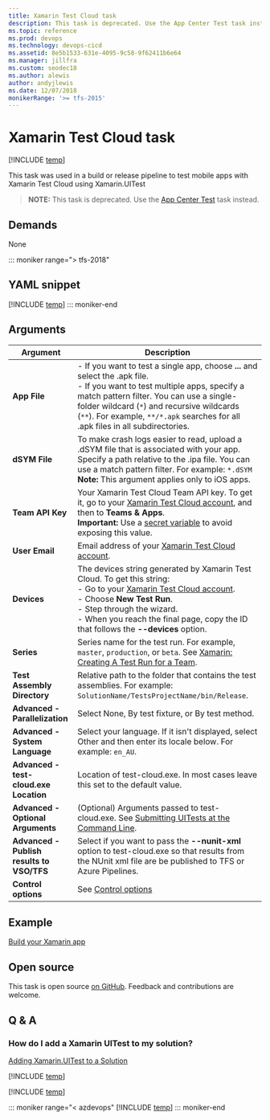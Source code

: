 ```yaml
---
title: Xamarin Test Cloud task
description: This task is deprecated. Use the App Center Test task instead. 
ms.topic: reference
ms.prod: devops
ms.technology: devops-cicd
ms.assetid: 8e5b1533-631e-4095-9c58-9f62411b6e64
ms.manager: jillfra
ms.custom: seodec18
ms.author: alewis
author: andyjlewis
ms.date: 12/07/2018
monikerRange: '>= tfs-2015'
---
```



# Xamarin Test Cloud task

[!INCLUDE [temp](../../_shared/version-tfs-2015-rtm.md)]

This task was used in a build or release pipeline to test mobile apps with Xamarin Test Cloud using Xamarin.UITest

>**NOTE:** This task is deprecated. Use the [App Center Test](https://github.com/Microsoft/azure-pipelines-tasks/tree/master/Tasks/AppCenterTest) task instead.

## Demands

None

::: moniker range="> tfs-2018"
## YAML snippet
[!INCLUDE [temp](../_shared/yaml/XamarinTestCloudV1.md)]
::: moniker-end

## Arguments

| Argument | Description |
| -------- | ----------- |
| **App File** | - If you want to test a single app, choose **...** and select the .apk file.<br />- If you want to test multiple apps, specify a match pattern filter. You can use a single-folder wildcard (`*`) and recursive wildcards (`**`). For example, `**/*.apk` searches for all .apk files in all subdirectories. |
| **dSYM File** | To make crash logs easier to read, upload a .dSYM file that is associated with your app. Specify a path relative to the .ipa file. You can use a match pattern filter. For example: `*.dSYM`<br />**Note:** This argument applies only to iOS apps. |
| **Team API Key** | Your Xamarin Test Cloud Team API key. To get it, go to your [Xamarin Test Cloud account](https://testcloud.xamarin.com/account), and then to **Teams & Apps**.<br />**Important:** Use a [secret variable](../../build/variables.md) to avoid exposing this value. |
| **User Email** | Email address of your [Xamarin Test Cloud account](https://testcloud.xamarin.com/account). |
| **Devices** | The devices string generated by Xamarin Test Cloud. To get this string:<br />- Go to your [Xamarin Test Cloud account](https://testcloud.xamarin.com/account).<br />- Choose **New Test Run**.<br />- Step through the wizard.<br />- When you reach the final page, copy the ID that follows the **--devices** option. |
| **Series** | Series name for the test run. For example, `master`, `production`, or `beta`. See [Xamarin: Creating A Test Run for a Team](https://developer.xamarin.com/guides/testcloud/organizations-and-teams/creating-a-test-run/). |
| **Test Assembly Directory** | Relative path to the folder that contains the test assemblies. For example: `SolutionName/TestsProjectName/bin/Release`. |
| **Advanced - Parallelization** | Select None, By test fixture, or By test method. |
| **Advanced - System Language** | Select your language. If it isn't displayed, select Other and then enter its locale below. For example: `en_AU`. |
| **Advanced - test-cloud.exe Location** | Location of test-cloud.exe. In most cases leave this set to the default value. |
| **Advanced - Optional Arguments** | (Optional) Arguments passed to test-cloud.exe. See [Submitting UITests at the Command Line](https://developer.xamarin.com/guides/testcloud/uitest/working-with/submitting-tests-at-command-line/). |
| **Advanced - Publish results to VSO/TFS** | Select if you want to pass the **--nunit-xml** option to test-cloud.exe so that results from the NUnit xml file are be published to TFS or Azure Pipelines. |
| **Control options** | See [Control options](../../process/tasks.md#controloptions) |

## Example

[Build your Xamarin app](../../apps/mobile/xamarin.md)

## Open source

This task is open source [on GitHub](https://github.com/Microsoft/azure-pipelines-tasks). Feedback and contributions are welcome.

## Q & A

<!-- BEGINSECTION class="md-qanda" -->

### How do I add a Xamarin UITest to my solution?

[Adding Xamarin.UITest to a Solution](https://developer.xamarin.com/guides/testcloud/uitest/adding-uitest/)

[!INCLUDE [temp](../_shared/qa-minimatch.md)]

[!INCLUDE [temp](../../_shared/qa-agents.md)]

::: moniker range="< azdevops"
[!INCLUDE [temp](../../_shared/qa-versions.md)]
::: moniker-end

<!-- ENDSECTION -->
